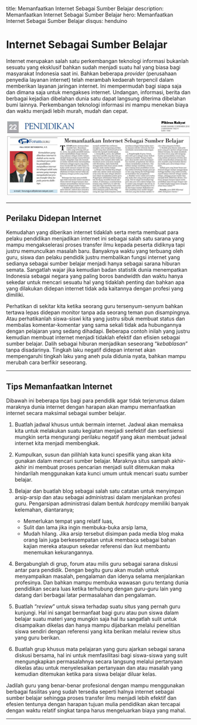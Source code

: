 title: Memanfaatkan Internet Sebagai Sumber Belajar
description: Memanfaatkan Internet Sebagai Sumber Belajar
hero: Memanfaatkan Internet Sebagai Sumber Belajar
disqus: henduino

# Internet Sebagai Sumber Belajar

Internet merupakan salah satu perkembangan teknologi informasi bukanlah sesuatu yang eksklusif bahkan sudah menjadi suatu hal yang biasa bagi masyarakat Indonesia saat ini. Bahkan beberapa *provider* (perusahaan penyedia layanan internet) telah merambah kedaerah terpencil dalam memberikan layanan jaringan internet. Ini mempermudah bagi siapa saja dan dimana saja untuk mengakses internet. Undangan, informasi, berita dan berbagai kejadian dibelahan dunia satu dapat langsung diterima dibelahan bumi lainnya. Perkembangan teknologi informasi ini mampu menekan biaya dan waktu menjadi lebih murah, mudah dan cepat.

![Artikel Pendidikan - Pikiran Rakyat](../images/091210_Pendidikan.jpg)

***

## Perilaku Didepan Internet

Kemudahan yang diberikan internet tidaklah serta merta membuat para pelaku pendidikan menjadikan internet ini sebagai salah satu sarana yang mampu mengakselerasi proses transfer ilmu kepada peserta didiknya tapi justru memunculkan masalah baru. Banyaknya waktu yang terbuang oleh guru, siswa dan pelaku pendidik justru membalikan fungsi internet yang sedianya sebagai sumber belajar menjadi hanya sebagai sarana hiburan semata. Sangatlah wajar jika kemudian badan statistik dunia menempatkan Indonesia sebagai negara yang paling boros bandwidth dan waktu hanya sekedar untuk mencari sesuatu hal yang tidaklah penting dan bahkan apa yang dilakukan didepan internet tidak ada kaitannya dengan profesi yang dimiliki.

Perhatikan di sekitar kita ketika seorang guru tersenyum-senyum bahkan tertawa lepas didepan monitor tanpa ada seorang teman pun disampingnya. Atau perhatikanlah siswa-siswi kita yang justru sibuk membuat status dan membalas komentar-komentar yang sama sekali tidak ada hubungannya dengan pelajaran yang sedang dihadapi. Beberapa contoh inilah yang justru kemudian membuat internet menjadi tidaklah efektif dan efisien sebagai sumber belajar.
Dalih sebagai hiburan menjadikan seseorang “*kebablasan*” tanpa disadarinya. Tingkah laku negatif didepan internet akan mempengaruhi tingkah laku yang aneh pula didunia nyata, bahkan mampu merubah cara berfikir seseorang.

***

## Tips Memanfaatkan Internet

Dibawah ini beberapa tips bagi para pendidik agar tidak terjerumus dalam maraknya dunia internet dengan harapan akan mampu memanfaatkan internet secara maksimal sebagai sumber belajar.

1.	Buatlah jadwal khusus untuk bermain internet. Jadwal akan memaksa kita untuk melakukan suatu kegiatan menjadi seefektif dan seefisiensi mungkin serta mengurangi perilaku negatif yang akan membuat jadwal internet kita menjadi membengkak.
2.	Kumpulkan, susun dan pilihlah kata kunci spesifik yang akan kita gunakan dalam mencari sumber belajar. Maraknya situs sampah akhir-akhir ini membuat proses pencarian menjadi sulit ditemukan maka hindarilah menggunakan kata kunci umum untuk mencari suatu sumber belajar.
3.	Belajar dan buatlah blog sebagai salah satu catatan untuk menyimpan arsip-arsip dan atau sebagai administrasi dalam menjalankan profesi guru. Pengarsipan administrasi dalam bentuk *hardcopy* memiliki banyak kelemahan, diantaranya;

    * Memerlukan tempat yang relatif luas, 
    * Sulit dan lama jika ingin membuka-buka arsip lama, 
    * Mudah hilang. Jika arsip tersebut disimpan pada media blog maka orang lain juga berkesempatan untuk membaca sebagai bahan kajian mereka ataupun sekedar referensi dan ikut membantu menemukan kekurangannya.

4.	Bergabunglah di grup, forum atau milis guru sebagai sarana diskusi antar para pendidik. Dengan begitu guru akan mudah untuk menyampaikan masalah, pengalaman dan idenya selama menjalankan profesinya. Dan bahkan mampu membuka wawasan guru tentang dunia pendidikan secara luas ketika terhubung dengan guru-guru lain yang datang dari berbagai latar permasalahan dan pengalaman.
5.	Buatlah “*review*” untuk siswa terhadap suatu situs yang pernah guru kunjungi. Hal ini sangat bermanfaat bagi guru atau pun siswa dalam belajar suatu materi yang mungkin saja hal itu sangatlah sulit untuk disampaikan dikelas dan hanya mampu dijabarkan melalui penelitian siswa sendiri dengan referensi yang kita berikan melalui review situs yang guru berikan.
6.	Buatlah grup khusus mata pelajaran yang guru ajarkan sebagai sarana diskusi bersama, hal ini untuk memfasilitasi bagi siswa-siswa yang sulit mengungkapkan permasalahnya secara langsung melalui pertanyaan dikelas atau untuk menyelesaikan pertanyaan dan atau masalah yang kemudian ditemukan ketika para siswa belajar diluar kelas.

Jadilah guru yang benar-benar profesional dengan mampu menggunakan berbagai fasilitas yang sudah tersedia seperti halnya internet sebagai sumber belajar sehingga proses transfer ilmu menjadi lebih efektif dan efesien tentunya dengan harapan tujuan mulia pendidikan akan tercapai dengan waktu relatif singkat tanpa harus mengeluarkan biaya yang mahal.

***